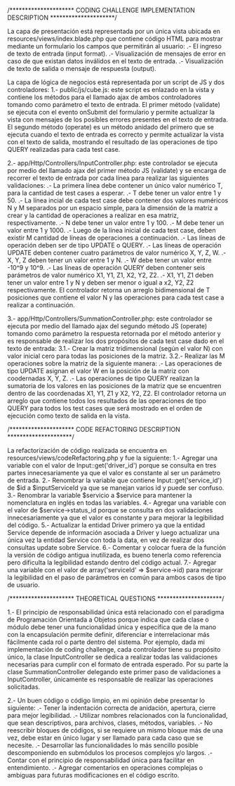 /********************* CODING CHALLENGE IMPLEMENTATION DESCRIPTION *********************/

La capa de presentación está representada por un única vista ubicada en resources/views/index.blade.php que contiene código HTML para mostrar mediante un formulario los campos que permitirán al usuario:
.- El ingreso de texto de entrada (input format).
.- Visualización de mensajes de error en caso de que existan datos inválidos en el texto de entrada.
.- Visualización de texto de salida o mensaje de respuesta (output).

La capa de lógica de negocios está representada por un script de JS y dos controladores:
1.- public/js/cube.js: este script es enlazado en la vista y contiene los métodos para el llamado ajax de ambos controladores tomando como parámetro el texto de entrada. 
El primer método (validate) se ejecuta con el evento onSubmit del formulario y permite actualizar la vista con mensajes de los posibles errores presentes en el texto de entrada. 
El segundo método (operate) es un método anidado del primero que se ejecuta cuando el texto de entrada es correcto y permite actualizar la vista con el texto de salida, mostrando el resultado de las operaciones de tipo QUERY realizadas para cada test case.

2.- app/Http/Controllers/InputController.php: este controlador se ejecuta por medio del llamado ajax del primer método JS (validate) y se encarga de recorrer el texto de entrada por cada línea para realizar las siguientes validaciones:
.- La primera línea debe contener un único valor numérico T, para la cantidad de test cases a esperar.
.- T debe tener un valor entre 1 y 50. 
.- La línea incial de cada test case debe contener dos valores numéricos N y M separados por un espacio simple, para la dimensión de la matriz a crear y la cantidad de operaciones a realizar en esa matriz, respectivamente.
.- N debe tener un valor entre 1 y 100.
.- M debe tener un valor entre 1 y 1000.
.- Luego de la línea inicial de cada test case, deben existir M cantidad de líneas de operaciones a continuación.
.- Las líneas de operación deben ser de tipo UPDATE o QUERY.
.- Las líneas de operación UPDATE deben contener cuatro parámetros de valor numérico X, Y, Z, W.
.- X, Y, Z deben tener un valor entre 1 y N.
.- W debe tener un valor entre -10^9 y 10^9.
.- Las líneas de operación QUERY deben contener seis parámetros de valor numérico X1, Y1, Z1, X2, Y2, Z2.
.- X1, Y1, Z1 deben tener un valor entre 1 y N y deben ser menor o igual a x2, Y2, Z2 respectivamente.
El controlador retorna un arreglo bidimensional de T posiciones que contiene el valor N y las operaciones para cada test case a realizar a continuación.

3.- app/Http/Controllers/SummationController.php: este controlador se ejecuta por medio del llamado ajax del segundo método JS (operate) tomando como parámetro la respuesta retornada por el método anterior y es responsable de realizar los dos propósitos de cada test case dado en el texto de entrada:
3.1.- Crear la matriz tridimensional (según el valor N) con valor inicial cero para todas las posiciones de la matriz.
3.2.- Realizar las M operaciones sobre la matriz de la siguiente manera:
.- Las operaciones de tipo UPDATE asignan el valor W en la posición de la matriz con coodernadas X, Y, Z.
.- Las operaciones de tipo QUERY realizan la sumatoria de los valores en las posiciones de la matriz que se encuentren dentro de las coordenadas X1, Y1, Z1 y X2, Y2, Z2.
El controlador retorna un arreglo que contiene todos los resultados de las operaciones de tipo QUERY para todos los test cases que será mostrado en el orden de ejecución como texto de salida en la vista.

/********************* CODE REFACTORING DESCRIPTION *********************/

La refactorización de código realizada se encuentra en resources/views/codeRefactoring.php y fue la siguiente:
1.- Agregar una variable con el valor de Input::get('driver_id') porque se consulta en tres partes innecesariamente ya que el valor es constante al ser un parámetro de entrada.
2.- Renombrar la variable que contiene Input::get('service_id') de $id a $inputServiceId ya que se manejan varios id y puede ser confuso.
3.- Renombrar la variable $servicio a $service para mantener la nomenclatura en inglés en todas las variables.
4.- Agregar una variable con el valor de $service->status_id porque se consulta en dos validaciones innecesariamente ya que el valor es constante y para mejorar la legibilidad del código.
5.- Actualizar la entidad Driver primero ya que la entidad Service depende de información asociada a Driver y luego actualizar una única vez la entidad Service con toda la data, en vez de realizar dos consultas update sobre Service.
6.- Comentar y colocar fuera de la función la versión de código antigua inutilizada, es bueno tenerla como referencia pero dificulta la legibilidad estando dentro del código actual.
7.- Agregar una variable con el valor de array('serviceId' => $service->id) para mejorar la legibilidad en el paso de parámetros en común para ambos casos de tipo de usuario.

/********************* THEORETICAL QUESTIONS *********************/

1.- El principio de responsabilidad única está relacionado con el paradigma de Programación Orientada a Objetos porque indica que cada clase o módulo debe tener una funcionalidad única y específica que de la mano con la encapsulación permite definir, diferenciar e interrelacionar más fácilmente cada rol o parte dentro del sistema. Por ejemplo, dada mi implementación de coding challenge, cada controlador tiene su propósito único, la clase InputController se dedica a realizar todas las validaciones necesarias para cumplir con el formato de entrada esperado. Por su parte la clase SummationController delegando este primer paso de validaciones a InputController, únicamente es responsable de realizar las operaciones solicitadas.

2.- Un buen código o código limpio, en mi opinión debe presentar lo siguiente: 
.- Tener la indentación correcta de anidación, apertura, cierre para mejor legibilidad.
.- Utilizar nombres relacionados con la funcionalidad, que sean descriptivos, para archivos, clases, métodos, variables.
.- No reescribir bloques de códigos, si se requiere un mismo bloque más de una vez, debe estar en único lugar y ser llamado para cada caso que se necesite.
.- Desarrollar las funcionalidades lo más sencillo posible descomponiendo en submódulos los procesos complejos y/o largos.
.- Contar con el principio de responsabilidad única para facilitar en entendimiento.
.- Agregar comentarios en operaciones complejas o ambiguas para futuras modificaciones en el código escrito.